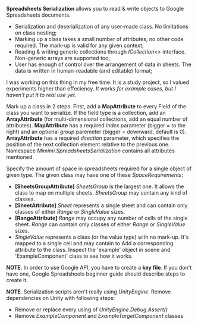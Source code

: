 **Spreadsheets Serialization** allows you to read & write objects to Google Spreadsheets documents. 
* Serialization and deserialization of any user-made class. No limitations on class nesting;
* Marking up a class takes a small number of attributes, no other code required. The mark-up is valid for any given context;
* Reading & writing generic collections through _ICollection<>_ interface. Non-generic arrays are supported too;
* User has enough of control over the arrangement of data in sheets. The data is written in human-readable (and editable) format;

I was working on this thing in my free time. It is a study project, so I valued experiments higher than effeciency. _It works for example cases, but I haven't put it to real use yet._

Mark up a class in 2 steps. First, add a **MapAttribute** to every Field of the class you want to serialize. If the field type is a collection, add an **ArrayAttribute** (for multi-dimensional collections, add an equal number of attributes).
**MapAttribute** has a required _index_ parameter (bigger = to the right) and an optional _group_ paremeter (bigger = downward, default is 0). 
**ArrayAttribute** has a required _direction_ parameter, which specifies the position of the next collection element relative to the previous one.
Namespace _Mimimi.SpreadsheetsSerialization_ contains all attributes mentioned.

Specify the amount of space in spreadsheets required for a single object of given type. The given class may have one of these _SpaceRequirements_:
* **[SheetsGroupAttribute]** _SheetsGroup_ is the largest one. It allows the class to map on multiple sheets. _SheetsGroup_ may contain any kind of classes. 
* **[SheetAttribute]** _Sheet_ represents a single sheet and can contain only classes of either _Range_ or _SingleValue_ sizes.
* **[RangeAttribute]** _Range_ may occupy any number of cells of the single sheet. _Range_ can contain only classes of either _Range_ or _SingleValue_ sizes.
* _SingleValue_ represents a class (or the value type) with no mark-up. It's mapped to a single cell and may contain to 
Add a corresponding attribute to the class.
Inspect the 'example' object in scene and 'ExampleComponent' class to see how it works. 

**NOTE**. In order to use Google API, you have to create a **key file**. If you don't have one, Google Spreadsheets beginner guide should describe steps to create it.

**NOTE**. Serialization scripts aren't really using _UnityEngine_. Remove dependencies on Unity with following steps:
* Remove or replace every using of _UnityEngine.Debug.Assert()_
* Remove _ExampleComponent_ and _ExampleTargetComponent_ classes

